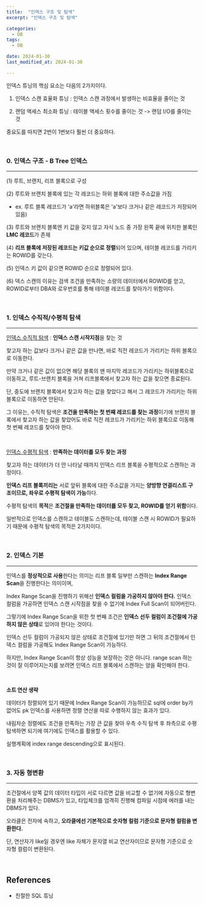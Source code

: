 ```yaml
---
title:  "인덱스 구조 및 탐색" 
excerpt: "인덱스 구조 및 탐색"

categories:
  - DB
tags:
  - DB

date: 2024-01-30
last_modified_at: 2024-01-30

---
```


인덱스 튜닝의 핵심 요소는 다음의 2가지이다.

1. 인덱스 스캔 효율화 튜닝 : 인덱스 스캔 과정에서 발생하는 비효율을 줄이는 것

2. 랜덤 액세스 최소화 튜닝 : 테이블 액세스 횟수를 줄이는 것 -> 랜덤 I/O를 줄이는 것

중요도를 따지면 2번이 1번보다 훨씬 더 중요하다.

<br>

### 0. 인덱스 구조 - B Tree 인덱스
---

(1) 루트, 브랜치, 리프 블록으로 구성

(2) 루트와 브랜치 블록에 있는 각 레코드는 하위 블록에 대한 주소값을 가짐
  - ex. 루트 블록 레코드가 'a'라면 하위블록은 'a'보다 크거나 같은 레코드가 저장되어 있음)

(3) 루트와 브랜치 블록엔 키 값을 갖지 않고 자식 노드 중 가장 왼쪽 끝에 위치한 블록인 **LMC 레코드**가 존재

(4) **리프 블록에 저장된 레코드는 키값 순으로 정렬**되어 있으며, 테이블 레코드를 가리키는 ROWID를 갖는다. 

(5) 인덱스 키 값이 같으면 ROWID 순으로 정렬되어 있다.

(6) 덱스 스캔의 이유는 검색 조건을 만족하는 소량의 데이터에서 ROWID를 얻고, ROWID로부터 DBA와 로우번호를 통해 테이블 레코드를 찾아가기 위함이다.

<br>

### 1. 인덱스 수직적/수평적 탐색
---

<U>인덱스 수직적 탐색</U> : **인덱스 스캔 시작지점**을 찾는 것

찾고자 하는 값보다 크거나 같은 값을 만나면, 바로 직전 레코드가 가리키는 하위 블록으로 이동한다. 

만약 크거나 같은 값이 없으면 해당 블록의 맨 마지막 레코드가 가리키는 하위블록으로 이동하고, 루트-브랜치 블록을 거쳐 리프블록에서 찾고자 하는 값을 찾으면 종료된다.

단, 중도에 브랜치 블록에서 찾고자 하는 값을 찾았다고 해서 그 레코드가 가리키는 하위블록으로 이동하면 안된다.

그 이유는, 수직적 탐색은 **조건을 만족하는 첫 번째 레코드를 찾는 과정**이기에 브랜치 블록에서 찾고자 하는 값을 찾았어도 바로 직전 레코드가 가리키는 하위 블록으로 이동해 첫 번째 레코드를 찾아야 한다.

<br>

<U>인덱스 수평적 탐색</U> : **만족하는 데이터를 모두 찾는 과정**

찾고자 하는 데이터가 더 안 나타날 때까지 인덱스 리프 블록을 수평적으로 스캔하는 과정이다.

**인덱스 리프 블록끼리는** 서로 앞뒤 블록에 대한 주소값을 가지는 **양방향 연결리스트 구조이므로, 좌우로 수평적 탐색이 가능**하다.

수평적 탐색의 **목적**은 **조건절을 만족하는 데이터를 모두 찾고, ROWID를 얻기 위함**이다.

일반적으로 인덱스를 스캔하고 테이블도 스캔하는데, 테이블 스캔 시 ROWID가 필요하기 때문에 수평적 탐색의 목적은 2가지이다.

<br>


### 2. 인덱스 기본
---

인덱스를 **정상적으로 사용**한다는 의미는 리프 블록 일부만 스캔하는 **Index Range Scan**을 진행한다는 의미이며,  

Index Range Scan을 진행하기 위해선 **인덱스 컬럼을 가공하지 않아야 한다.** 인덱스 컬럼을 가공하면 인덱스 스캔 시작점을 찾을 수 없기에 Index Full Scan이 되어버린다.

그렇기에 Index Range Scan을 위한 첫 번째 조건은 **인덱스 선두 컬럼이 조건절에 가공하지 않은 상태**로 있어야 한다는 것이다.

인덱스 선두 컬럼이 가공되지 않은 상태로 조건절에 있기만 하면 그 뒤의 조건절에서 인덱스 컬럼을 가공해도 Index Range Scan이 가능하다.

하지만, Index Range Scan이 항상 성능을 보장하는 것은 아니다. range scan 하는 것이 잘 이루어지는지를 보려면 인덱스 리프 블록에서 스캔하는 양을 확인해야 한다.


<br>

**소트 연산 생략**

데이터가 정렬되어 있기 때문에 Index Range Scan이 가능하므로 sql에 order by가 없어도 pk 인덱스를 사용하면 정렬 연산을 따로 수행하지 않는 효과가 있다.

내림차순 정렬에도 조건을 만족하는 가장 큰 값을 찾아 우측 수직 탐색 후 좌측으로 수평 탐색하면 되기에 여기에도 인덱스를 활용할 수 있다. 

실행계획에 index range descending으로 표시된다.

<br>


### 3. 자동 형변환
---

조건절에서 양쪽 값의 데이터 타입이 서로 다르면 값을 비교할 수 없기에 자동으로 형변환을 처리해주는 DBMS가 있고, 타입체크를 엄격히 진행해 컴파일 시점에 에러를 내는 DBMS가 있다.

오라클은 전자에 속하고, **오라클에선 기본적으로 숫자형 컬럼 기준으로 문자형 컬럼을 변환한다.**

단, 연산자가 like일 경우엔 like 자체가 문자열 비교 연산자이므로 문자형 기준으로 숫자형 컬럼이 변환된다.

<br>

## References

* 친절한 SQL 튜닝